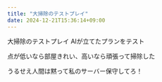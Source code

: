 ```yaml
---
title: "大掃除のテストプレイ"
date: 2024-12-21T15:36:14+09:00
---
```

大掃除のテストプレイ
AIが立てたプランをテスト

点が低いなら部屋きれい、高いなら頑張って掃除した

うるせえ人間は黙って私のサーバー保守してろ！
